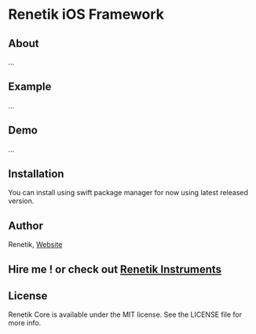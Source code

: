 # Renetik iOS Framework

## About
...

## Example
...

## Demo
...

## Installation
You can install using swift package manager for now using latest released version.

## Author
Renetik, [Website](https://renetik.github.io)

## Hire me ! or check out [Renetik Instruments](https://renetik.com)

## License
Renetik Core is available under the MIT license. See the LICENSE file for more info.
